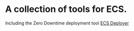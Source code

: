 # A collection of tools for ECS.

Including the Zero Downtime deployment tool [ECS Deployer](https://github.com/unlockdmedia/ecs/tree/master/scripts/ecs_deployer)
